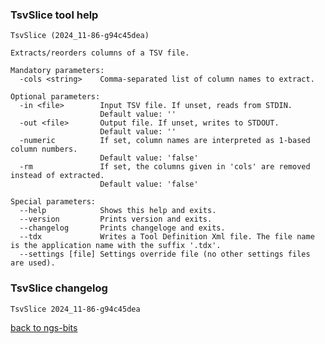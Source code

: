 ### TsvSlice tool help
	TsvSlice (2024_11-86-g94c45dea)
	
	Extracts/reorders columns of a TSV file.
	
	Mandatory parameters:
	  -cols <string>    Comma-separated list of column names to extract.
	
	Optional parameters:
	  -in <file>        Input TSV file. If unset, reads from STDIN.
	                    Default value: ''
	  -out <file>       Output file. If unset, writes to STDOUT.
	                    Default value: ''
	  -numeric          If set, column names are interpreted as 1-based column numbers.
	                    Default value: 'false'
	  -rm               If set, the columns given in 'cols' are removed instead of extracted.
	                    Default value: 'false'
	
	Special parameters:
	  --help            Shows this help and exits.
	  --version         Prints version and exits.
	  --changelog       Prints changeloge and exits.
	  --tdx             Writes a Tool Definition Xml file. The file name is the application name with the suffix '.tdx'.
	  --settings [file] Settings override file (no other settings files are used).
	
### TsvSlice changelog
	TsvSlice 2024_11-86-g94c45dea
	
[back to ngs-bits](https://github.com/imgag/ngs-bits)